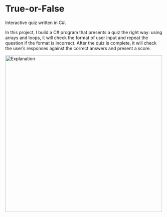 # True-or-False

Interactive quiz written in C#.

In this project, I build a C# program that presents a quiz the right way: using arrays and loops, it will check the format of user input and repeat the question if the format is incorrect.
After the quiz is complete, it will check the user’s responses against the correct answers and present a score.

<img src="https://content.codecademy.com/courses/learn-c-sharp/lists-and-loops/working-example3.gif" alt="Explanation" width="500" />

